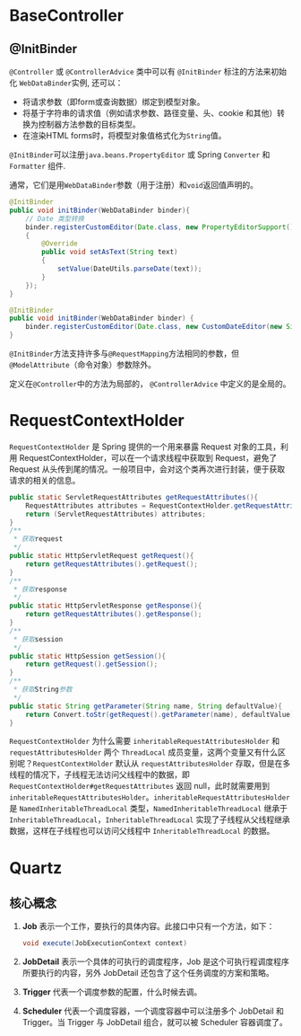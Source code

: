 # BaseController

## @InitBinder

`@Controller` 或 `@ControllerAdvice` 类中可以有 `@InitBinder` 标注的方法来初始化 `WebDataBinder`实例, 还可以：

* 将请求参数（即form或查询数据）绑定到模型对象。
* 将基于字符串的请求值（例如请求参数、路径变量、头、cookie 和其他）转换为控制器方法参数的目标类型。
* 在渲染HTML  forms时，将模型对象值格式化为`String`值。

`@InitBinder`可以注册`java.beans.PropertyEditor` 或 Spring `Converter` 和 `Formatter` 组件.

通常，它们是用`WebDataBinder`参数（用于注册）和`void`返回值声明的。

```java
@InitBinder
public void initBinder(WebDataBinder binder){
    // Date 类型转换
    binder.registerCustomEditor(Date.class, new PropertyEditorSupport()
    {
        @Override
        public void setAsText(String text)
        {
            setValue(DateUtils.parseDate(text));
        }
    });
}

@InitBinder
public void initBinder(WebDataBinder binder) {                
    binder.registerCustomEditor(Date.class, new CustomDateEditor(new SimpleDateFormat("yyyy-MM-dd"), false));     
}
```

`@InitBinder`方法支持许多与`@RequestMapping`方法相同的参数，但`@ModelAttribute`（命令对象）参数除外。

定义在`@Controller`中的方法为局部的，  `@ControllerAdvice` 中定义的是全局的。

# RequestContextHolder

`RequestContextHolder` 是 Spring 提供的一个用来暴露 Request 对象的工具，利用 RequestContextHolder，可以在一个请求线程中获取到 Request，避免了 Request 从头传到尾的情况。一般项目中，会对这个类再次进行封装，便于获取请求的相关的信息。

```java
public static ServletRequestAttributes getRequestAttributes(){
    RequestAttributes attributes = RequestContextHolder.getRequestAttributes();
    return (ServletRequestAttributes) attributes;
}
/**
 * 获取request
 */
public static HttpServletRequest getRequest(){
    return getRequestAttributes().getRequest();
}
/**
 * 获取response
 */
public static HttpServletResponse getResponse(){
    return getRequestAttributes().getResponse();
}
/**
 * 获取session
 */
public static HttpSession getSession(){
    return getRequest().getSession();
}
/**
 * 获取String参数
 */
public static String getParameter(String name, String defaultValue){
    return Convert.toStr(getRequest().getParameter(name), defaultValue);
}
```

 `RequestContextHolder` 为什么需要 `inheritableRequestAttributesHolder` 和 `requestAttributesHolder` 两个 `ThreadLocal` 成员变量，这两个变量又有什么区别呢？`RequestContextHolder` 默认从 `requestAttributesHolder` 存取，但是在多线程的情况下，子线程无法访问父线程中的数据，即 `RequestContextHolder#getRequestAttributes` 返回 null，此时就需要用到 `inheritableRequestAttributesHolder`。`inheritableRequestAttributesHolder` 是 `NamedInheritableThreadLocal` 类型，`NamedInheritableThreadLocal` 继承于 `InheritableThreadLocal`，`InheritableThreadLocal` 实现了子线程从父线程继承数据，这样在子线程也可以访问父线程中 `InheritableThreadLocal` 的数据。

# Quartz

## 核心概念

1. **Job** 表示一个工作，要执行的具体内容。此接口中只有一个方法，如下：

    ```java
    void execute(JobExecutionContext context) 
    ```

2. **JobDetail** 表示一个具体的可执行的调度程序，Job 是这个可执行程调度程序所要执行的内容，另外 JobDetail 还包含了这个任务调度的方案和策略。
3. **Trigger** 代表一个调度参数的配置，什么时候去调。
4. **Scheduler** 代表一个调度容器，一个调度容器中可以注册多个 JobDetail 和 Trigger。当 Trigger 与 JobDetail 组合，就可以被 Scheduler 容器调度了。